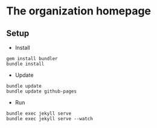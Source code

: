 # The organization homepage 

## Setup

- Install

````
gem install bundler
bundle install
````

- Update

````
bundle update
bundle update github-pages
````

- Run

````
bundle exec jekyll serve
bundle exec jekyll serve --watch
````